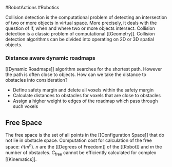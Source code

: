 #RobotActions #Robotics 

Collision detection is the computational problem of detecting an intersection of two or more objects in virtual space. More precisely, it deals with the question of if, when and where two or more objects intersect. Collision detection is a classic problem of computational [[Geometry]]. Collision detection algorithms can be divided into operating on 2D or 3D spatial objects.
### Distance aware dynamic roadmaps
[[Dynamic Roadmaps]] algorithm searches for the shortest path. However the path is often close to objects. How can we take the distance to obstacles into consideration?
- Define safety margin and delete all voxels within the safety margin
- Calculate distances to obstacles for voxels that are close to obstacles
- Assign a higher weight to edges of the roadmap which pass through such voxels

## Free Space

The free space is the set of all points in the [[Configuration Space]] that do not lie in obstacle space.
Computation cost for calculation of the free space: $\mathcal{O}(m^n)$. $n$ are the [[Degrees of Freedom]] of the [[Robot]] and $m$ the number of obstacles. $C_\text{free}$ cannot be efficiently calculated for complex [[Kinematics]].